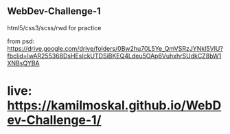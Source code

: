 ## WebDev-Challenge-1

html5/css3/scss/rwd for practice

from psd: https://drive.google.com/drive/folders/0Bw2hu70L5Ye_QmVSRzJYNkI5VlU?fbclid=IwAR255368DsHEsIckUTDSiBKEQ4Ldeu5OAp6VuhxhrSUdkCZ8bW1XNBsQYBA

# live: https://kamilmoskal.github.io/WebDev-Challenge-1/

